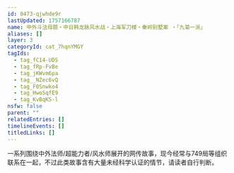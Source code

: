 ```yaml
---
id: 0473-qjwhde9r
lastUpdated: 1757166787
name: 中外斗法母题・中日韩龙脉风水战・上海军刀楼・秦岭别墅案 ・「九菊一派」
aliases: []
layer: 3
categoryId: cat_7hqnYMGY
tagIds:
  - tag_fC14-UDS
  - tag_fRp-FvBe
  - tag_jKWvm6pa
  - tag__NZec6vQ
  - tag_F0Snwko4
  - tag_HwoSqfE9
  - tag_KvBqKS-l
nsfw: false
parent: ""
relatedEntries: []
timelineEvents: []
titledLinks: []
---
```


一系列围绕中外法师/超能力者/风水师展开的网传故事，现今经常与749局等组织联系在一起，不过此类故事含有大量未经科学认证的情节，请读者自行判断。